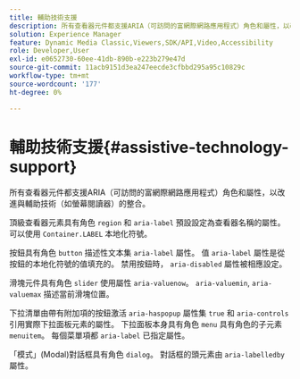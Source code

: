```yaml
---
title: 輔助技術支援
description: 所有查看器元件都支援ARIA（可訪問的富網際網路應用程式）角色和屬性，以改進與輔助技術（如螢幕閱讀器）的整合。
solution: Experience Manager
feature: Dynamic Media Classic,Viewers,SDK/API,Video,Accessibility
role: Developer,User
exl-id: e0652730-60ee-41db-890b-e223b279e47d
source-git-commit: 11acb9151d3ea247eecde3cfbbd295a95c10829c
workflow-type: tm+mt
source-wordcount: '177'
ht-degree: 0%

---
```


# 輔助技術支援{#assistive-technology-support}

所有查看器元件都支援ARIA（可訪問的富網際網路應用程式）角色和屬性，以改進與輔助技術（如螢幕閱讀器）的整合。

頂級查看器元素具有角色 `region` 和 `aria-label` 預設設定為查看器名稱的屬性。 可以使用 `Container.LABEL` 本地化符號。

按鈕具有角色 `button` 描述性文本集 `aria-label` 屬性。 值 `aria-label` 屬性是從按鈕的本地化符號的值填充的。 禁用按鈕時， `aria-disabled` 屬性被相應設定。

滑塊元件具有角色 `slider` 使用屬性 `aria-valuenow`。 `aria-valuemin`, `aria-valuemax` 描述當前滑塊位置。

下拉清單由帶有附加項的按鈕激活 `aria-haspopup` 屬性集 `true` 和 `aria-controls` 引用實際下拉面板元素的屬性。 下拉面板本身具有角色 `menu` 具有角色的子元素 `menuitem`。 每個菜單項都 `aria-label` 已指定屬性。

「模式」(Modal)對話框具有角色 `dialog`。 對話框的頭元素由 `aria-labelledby` 屬性。
